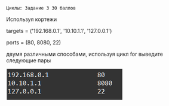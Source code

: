     Циклы: Задание 3 30 баллов
Используя кортежи

targets = ('192.168.0.1', '10.10.1.1', '127.0.0.1')

ports = (80, 8080, 22)

двумя различными способами, используя цикл for выведите следующие пары

![img.png](img.png)